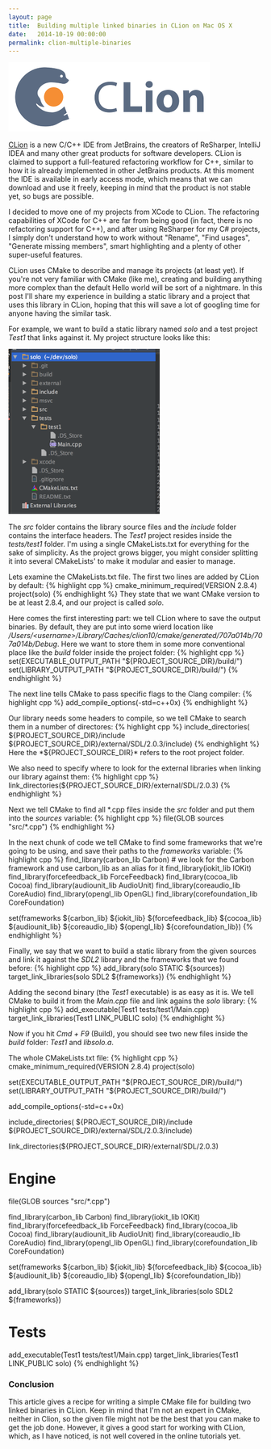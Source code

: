 ```yaml
---
layout: page
title:  Building multiple linked binaries in CLion on Mac OS X
date:   2014-10-19 00:00:00
permalink: clion-multiple-binaries
---
```


<div class="row text-center"><img src="/images/clion_logo.png" class="margined20"/></div>

<a href="https://www.jetbrains.com/clion/">CLion</a> is a new C/C++ IDE from JetBrains, the creators of ReSharper, IntelliJ IDEA and many other great products for software developers. CLion is claimed to support a full-featured refactoring workflow for C++, similar to how it is already implemented in other JetBrains products. At this moment the IDE is available in early access mode, which means that we can download and use it freely, keeping in mind that the product is not stable yet, so bugs are possible.

I decided to move one of my projects from XCode to CLion. The refactoring capabilities of XCode for C++ are far from being good (in fact, there is no refactoring support for C++), and after using ReSharper for my C# projects, I simply don't understand how to work without "Rename", "Find usages", "Generate missing members", smart highlighting and a plenty of other super-useful features.

CLion uses CMake to describe and manage its projects (at least yet). If you're not very familiar with CMake (like me), creating and building anything more complex than the default Hello world will be sort of a nightmare. In this post I'll share my experience in building a static library and a project that uses this library in CLion, hoping that this will save a lot of googling time for anyone having the similar task.

<!--break-->

For example, we want to build a static library named *solo* and a test project *Test1* that links against it. My project structure looks like this:

<div class="row text-center"><img src="/images/solo_project.png" class="margined20"/></div>

The *src* folder contains the library source files and the *include* folder contains the interface headers. The *Test1* project resides inside the *tests/test1* folder. I'm using a single CMakeLists.txt for everything for the sake of simplicity. As the project grows bigger, you might consider splitting it into several CMakeLists' to make it modular and easier to manage.

Lets examine the CMakeLists.txt file. The first two lines are added by CLion by default:
{% highlight cpp %}
cmake_minimum_required(VERSION 2.8.4)
project(solo)
{% endhighlight %}
They state that we want CMake version to be at least 2.8.4, and our project is called *solo*.

Here comes the first interesting part: we tell CLion where to save the output binaries. By default, they are put into some wierd location like */Users/&lt;username&gt;/Library/Caches/clion10/cmake/generated/707a014b/707a014b/Debug*. Here we want to store them in some more conventional place like the *build* folder inside the project folder:
{% highlight cpp %}
set(EXECUTABLE_OUTPUT_PATH "${PROJECT_SOURCE_DIR}/build/")
set(LIBRARY_OUTPUT_PATH "${PROJECT_SOURCE_DIR}/build/")
{% endhighlight %}

The next line tells CMake to pass specific flags to the Clang compiler:
{% highlight cpp %}
add_compile_options(-std=c++0x)
{% endhighlight %}

Our library needs some headers to compile, so we tell CMake to search them in a number of directores:
{% highlight cpp %}
include_directories(
    ${PROJECT_SOURCE_DIR}/include
    ${PROJECT_SOURCE_DIR}/external/SDL/2.0.3/include)
{% endhighlight %}
Here the *${PROJECT\_SOURCE\_DIR}* refers to the root project folder.

We also need to specify where to look for the external libraries when linking our library against them:
{% highlight cpp %}
link_directories(${PROJECT_SOURCE_DIR}/external/SDL/2.0.3)
{% endhighlight %}

Next we tell CMake to find all \*.cpp files inside the *src* folder and put them into the *sources* variable:
{% highlight cpp %}
file(GLOB sources "src/*.cpp")
{% endhighlight %}

In the next chunk of code we tell CMake to find some frameworks that we're going to be using, and save their paths to the *frameworks* variable:
{% highlight cpp %}
find_library(carbon_lib Carbon) # we look for the Carbon framework and use carbon_lib as an alias for it
find_library(iokit_lib IOKit)
find_library(forcefeedback_lib ForceFeedback)
find_library(cocoa_lib Cocoa)
find_library(audiounit_lib AudioUnit)
find_library(coreaudio_lib CoreAudio)
find_library(opengl_lib OpenGL)
find_library(corefoundation_lib CoreFoundation)

set(frameworks
    ${carbon_lib}
    ${iokit_lib}
    ${forcefeedback_lib}
    ${cocoa_lib}
    ${audiounit_lib}
    ${coreaudio_lib}
    ${opengl_lib}
    ${corefoundation_lib})
{% endhighlight %}

Finally, we say that we want to build a static library from the given sources and link it against the *SDL2* library and the frameworks that we found before:
{% highlight cpp %}
add_library(solo STATIC ${sources})
target_link_libraries(solo SDL2 ${frameworks})
{% endhighlight %}

Adding the second binary (the *Test1* executable) is as easy as it is. We tell CMake to build it from the *Main.cpp* file and link agains the *solo* library:
{% highlight cpp %}
add_executable(Test1 tests/test1/Main.cpp)
target_link_libraries(Test1 LINK_PUBLIC solo)
{% endhighlight %}

Now if you hit *Cmd + F9* (Build), you should see two new files inside the *build* folder: *Test1* and *libsolo.a*.

The whole CMakeLists.txt file:
{% highlight cpp %}
cmake_minimum_required(VERSION 2.8.4)
project(solo)

set(EXECUTABLE_OUTPUT_PATH "${PROJECT_SOURCE_DIR}/build/")
set(LIBRARY_OUTPUT_PATH "${PROJECT_SOURCE_DIR}/build/")

add_compile_options(-std=c++0x)

include_directories(
    ${PROJECT_SOURCE_DIR}/include
    ${PROJECT_SOURCE_DIR}/external/SDL/2.0.3/include)

link_directories(${PROJECT_SOURCE_DIR}/external/SDL/2.0.3)

# Engine

file(GLOB sources "src/*.cpp")

find_library(carbon_lib Carbon)
find_library(iokit_lib IOKit)
find_library(forcefeedback_lib ForceFeedback)
find_library(cocoa_lib Cocoa)
find_library(audiounit_lib AudioUnit)
find_library(coreaudio_lib CoreAudio)
find_library(opengl_lib OpenGL)
find_library(corefoundation_lib CoreFoundation)

set(frameworks
    ${carbon_lib}
    ${iokit_lib}
    ${forcefeedback_lib}
    ${cocoa_lib}
    ${audiounit_lib}
    ${coreaudio_lib}
    ${opengl_lib}
    ${corefoundation_lib})

add_library(solo STATIC ${sources})
target_link_libraries(solo SDL2 ${frameworks})

# Tests
add_executable(Test1 tests/test1/Main.cpp)
target_link_libraries(Test1 LINK_PUBLIC solo)
{% endhighlight %}

### Conclusion
This article gives a recipe for writing a simple CMake file for building two linked binaries in CLion. Keep in mind that I'm not an expert in CMake, neither in Clion, so the given file might not be the best that you can make to get the job done. However, it gives a good start for working with CLion, which, as I have noticed, is not well covered in the online tutorials yet.
